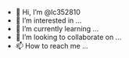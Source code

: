 - 👋 Hi, I’m @lc352810
- 👀 I’m interested in ...
- 🌱 I’m currently learning ...
- 💞️ I’m looking to collaborate on ...
- 📫 How to reach me ...

<!---
lc352810/lc352810 is a ✨ special ✨ repository because its `README.md` (this file) appears on your GitHub profile.
You can click the Preview link to take a look at your changes.
- %3E
hello world
